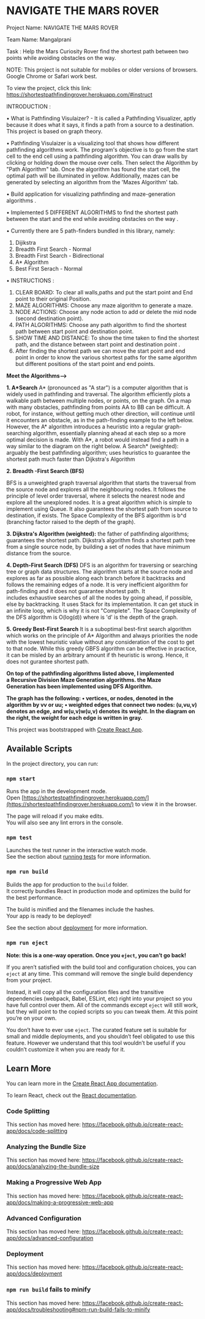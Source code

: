 # NAVIGATE THE MARS ROVER 

Project Name: NAVIGATE THE MARS ROVER 

Team Name: Mangalprani

Task : Help the Mars Curiosity Rover find the shortest path between two points while avoiding obstacles on the way.

NOTE:  This project is not suitable for mobiles or older versions of browsers. Google Chrome or Safari work best.

To view the project, click this link: https://shortestpathfindingrover.herokuapp.com/#instruct

INTRODUCTION :

•	What is Pathfinding Visulaizer?  - It is called a Pathfinding Visualizer, aptly because it does what it says, it finds a path from a source to a destination. This project is based on graph theory.

•	Pathfinding Visulaizer is a visualizing tool that shows how different pathfinding algorithms work. The program's objective is to go from the start cell to the end cell using a pathfinding algorithm. You can draw walls by clicking or holding down the mouse over cells. Then select the Algorithm by "Path Algorithm" tab. Once the algorithm has found the start cell, the optimal path will be illuminated in yellow. Additionally, mazes can be generated by selecting an algorithm from the 'Mazes Algorithm' tab.

•	Build application for visualizing pathfinding and maze-generation algorithms .

•	Implemented 5 DIFFERENT ALGORITHMS to find the shortest path between the start and the end while avoiding obstacles on the way .

•	Currently there are 5 path-finders bundled in this library, namely:
   1. Dijikstra
   2. Breadth First Search - Normal
   3. Breadth First Search - Bidirectional
   4. A* Algorithm 
   5. Best First Serach - Normal
   
•	INSTRUCTIONS : 
   1. CLEAR BOARD: To clear all walls,paths and put the start point and End point to their original Position.
   2. MAZE ALGORITHMS: Choose any maze algorithm to generate a maze.
   3. NODE ACTIONS: Choose any node action to add or delete the mid node (second destination point).
   4. PATH ALGORITHMS: Choose any path algorithm to find the shortest path between start point and destination point.
   5. SHOW TIME AND DISTANCE: To show the time taken to find the shortest path, and the distance between start point and destination point .
   6. After finding the shortest path we can move the start point and end point in order to know the various shortest paths for the same algorithm but different positions of the start point and end points.
   
**Meet the Algorithms-->**

**1. A*Search**
    A* (pronounced as "A star") is a computer algorithm that is widely used in pathfinding and traversal. The algorithm efficiently plots a walkable path between multiple nodes, or points, on the graph. On a map with many obstacles, pathfinding from points AA to BB can be difficult. A robot, for instance, without getting much other direction, will continue until it encounters an obstacle, as in the path-finding example to the left below.
However, the A* algorithm introduces a heuristic into a regular graph-searching algorithm, essentially planning ahead at each step so a more optimal decision is made. With A*, a robot would instead find a path in a way similar to the diagram on the right below.
A Search* (weighted): arguably the best pathfinding algorithm; uses heuristics to guarantee the shortest path much faster than Dijkstra's Algorithm

**2. Breadth -First Search (BFS)**

BFS is a unweighted graph traversal algorithm that starts the traversal from the source node and explores all the neighbouring nodes. It follows the principle of level order traversal, where it selects the nearest node and explore all the unexplored nodes.
It is a great algorithm which is simple to implement using Queue. It also guarantees the shortest path from source to destination, if exists.
The Space Complexity of the BFS algorithm is b^d (branching factor raised to the depth of the graph).

**3. Dijkstra's Algorithm (weighted):**
the father of pathfinding algorithms; guarantees the shortest path.
Dijkstra’s algorithm finds a shortest path tree from a single source node, by building a set of nodes that have minimum distance from the source.

**4. Depth-First Search (DFS)**
DFS is an algorithm for traversing or searching tree or graph data structures. The algorithm starts at the source node and explores as far as possible along each branch before it backtracks and follows the remaining edges of a node.
It is very inefficient algorithm for path-finding and it does not guarantee shortest path. It includes exhaustive searches of all the nodes by going ahead, if possible, else by backtracking. It uses Stack for its implementation. It can get stuck in an infinite loop, which is why it is not "Complete".
The Space Complexity of the DFS algorithm is O(log(d)) where is 'd' is the depth of the graph.

**5. Greedy Best-First Search**
It is a suboptimal best-first search algorithm which works on the principle of A* Algorithm and always priorities the node with the lowest heuristic value without any consideration of the cost to get to that node. While this greedy GBFS algorithm can be effective in practice, it can be misled by an arbitrary amount if th heuristic is wrong. Hence, it does not gurantee shortest path.

**On top of the pathfinding algorithms listed above, I implemented a Recursive Division Maze Generation algorithms. the Maze Generation has been implemented using DFS Algorithm.**

**The graph has the following:
• vertices, or nodes, denoted in the algorithm by vv or uu;
• weighted edges that connect two nodes: (u,vu,v) denotes an edge, and w(u,v)w(u,v) denotes its weight. In the diagram on the right, the weight for each edge is written in gray.**



























This project was bootstrapped with [Create React App](https://github.com/facebook/create-react-app).

## Available Scripts

In the project directory, you can run:

### `npm start`

Runs the app in the development mode.<br />
Open [https://shortestpathfindingrover.herokuapp.com/](https://shortestpathfindingrover.herokuapp.com/) to view it in the browser.

The page will reload if you make edits.<br />
You will also see any lint errors in the console.

### `npm test`

Launches the test runner in the interactive watch mode.<br />
See the section about [running tests](https://facebook.github.io/create-react-app/docs/running-tests) for more information.

### `npm run build`

Builds the app for production to the `build` folder.<br />
It correctly bundles React in production mode and optimizes the build for the best performance.

The build is minified and the filenames include the hashes.<br />
Your app is ready to be deployed!

See the section about [deployment](https://facebook.github.io/create-react-app/docs/deployment) for more information.

### `npm run eject`

**Note: this is a one-way operation. Once you `eject`, you can’t go back!**

If you aren’t satisfied with the build tool and configuration choices, you can `eject` at any time. This command will remove the single build dependency from your project.

Instead, it will copy all the configuration files and the transitive dependencies (webpack, Babel, ESLint, etc) right into your project so you have full control over them. All of the commands except `eject` will still work, but they will point to the copied scripts so you can tweak them. At this point you’re on your own.

You don’t have to ever use `eject`. The curated feature set is suitable for small and middle deployments, and you shouldn’t feel obligated to use this feature. However we understand that this tool wouldn’t be useful if you couldn’t customize it when you are ready for it.

## Learn More

You can learn more in the [Create React App documentation](https://facebook.github.io/create-react-app/docs/getting-started).

To learn React, check out the [React documentation](https://reactjs.org/).

### Code Splitting

This section has moved here: https://facebook.github.io/create-react-app/docs/code-splitting

### Analyzing the Bundle Size

This section has moved here: https://facebook.github.io/create-react-app/docs/analyzing-the-bundle-size

### Making a Progressive Web App

This section has moved here: https://facebook.github.io/create-react-app/docs/making-a-progressive-web-app

### Advanced Configuration

This section has moved here: https://facebook.github.io/create-react-app/docs/advanced-configuration

### Deployment

This section has moved here: https://facebook.github.io/create-react-app/docs/deployment

### `npm run build` fails to minify

This section has moved here: https://facebook.github.io/create-react-app/docs/troubleshooting#npm-run-build-fails-to-minify
